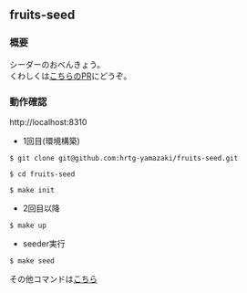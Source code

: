 ## fruits-seed

### 概要

シーダーのおべんきょう。  
くわしくは[こちらのPR](https://github.com/hrtg-yamazaki/fruits-seed/pull/1)にどうぞ。

### 動作確認

http://localhost:8310

- 1回目(環境構築)

```
$ git clone git@github.com:hrtg-yamazaki/fruits-seed.git

$ cd fruits-seed

$ make init
```

- 2回目以降

```
$ make up
```

- seeder実行

```
$ make seed
```

その他コマンドは[こちら](https://github.com/hrtg-yamazaki/fruits-seed/blob/main/Makefile)
